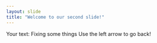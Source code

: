 ```yaml
---
layout: slide
title: "Welcome to our second slide!"
---
```

Your text: Fixing some things
Use the left arrow to go back!
